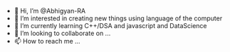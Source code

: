 - 👋 Hi, I’m @Abhigyan-RA
- 👀 I’m interested in creating new things using language of the computer
- 🌱 I’m currently learning C++/DSA and javascript and DataScience
- 💞️ I’m looking to collaborate on ...
- 📫 How to reach me ...

<!---
Abhigyan-RA/Abhigyan-RA is a ✨ special ✨ repository because its `README.md` (this file) appears on your GitHub profile.
You can click the Preview link to take a look at your changes.
--->
